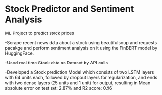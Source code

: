 # Stock Predictor and Sentiment Analysis

ML Project to predict stock prices

-Scrape recent news data about a stock using beautifulsoup and requests pacakge and perform sentiment analysis on it using the FinBERT model by HuggingFace.

-Used real time Stock data as Dataset by API calls.

-Developed a Stock prediction Model which consists of two LSTM layers with 64 units each, followed by dropout layers for regularization, and ends with two dense layers (25 units and 1 unit) for output, resulting in Mean absolute error on test set: 2.87% and R2 score: 0.96
